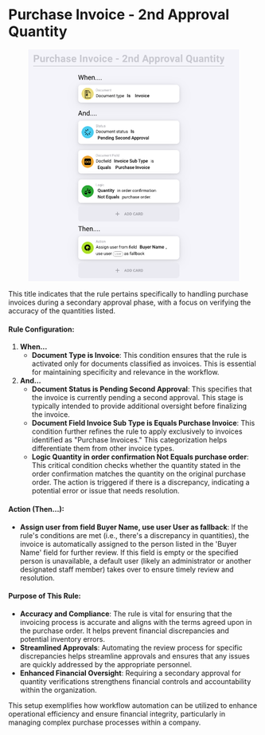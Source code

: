 # Purchase Invoice - 2nd Approval Quantity

<figure><img src="../../../.gitbook/assets/Bildschirmfoto 2024-05-03 um 14.56.54.png" alt=""><figcaption></figcaption></figure>

This title indicates that the rule pertains specifically to handling purchase invoices during a secondary approval phase, with a focus on verifying the accuracy of the quantities listed.

#### Rule Configuration:

1. **When…**
   * **Document Type is Invoice**: This condition ensures that the rule is activated only for documents classified as invoices. This is essential for maintaining specificity and relevance in the workflow.
2. **And…**
   * **Document Status is Pending Second Approval**: This specifies that the invoice is currently pending a second approval. This stage is typically intended to provide additional oversight before finalizing the invoice.
   * **Document Field Invoice Sub Type is Equals Purchase Invoice**: This condition further refines the rule to apply exclusively to invoices identified as "Purchase Invoices." This categorization helps differentiate them from other invoice types.
   * **Logic Quantity in order confirmation Not Equals purchase order**: This critical condition checks whether the quantity stated in the order confirmation matches the quantity on the original purchase order. The action is triggered if there is a discrepancy, indicating a potential error or issue that needs resolution.

#### Action (Then…):

* **Assign user from field Buyer Name, use user User as fallback**: If the rule's conditions are met (i.e., there's a discrepancy in quantities), the invoice is automatically assigned to the person listed in the 'Buyer Name' field for further review. If this field is empty or the specified person is unavailable, a default user (likely an administrator or another designated staff member) takes over to ensure timely review and resolution.

#### Purpose of This Rule:

* **Accuracy and Compliance**: The rule is vital for ensuring that the invoicing process is accurate and aligns with the terms agreed upon in the purchase order. It helps prevent financial discrepancies and potential inventory errors.
* **Streamlined Approvals**: Automating the review process for specific discrepancies helps streamline approvals and ensures that any issues are quickly addressed by the appropriate personnel.
* **Enhanced Financial Oversight**: Requiring a secondary approval for quantity verifications strengthens financial controls and accountability within the organization.

This setup exemplifies how workflow automation can be utilized to enhance operational efficiency and ensure financial integrity, particularly in managing complex purchase processes within a company.
